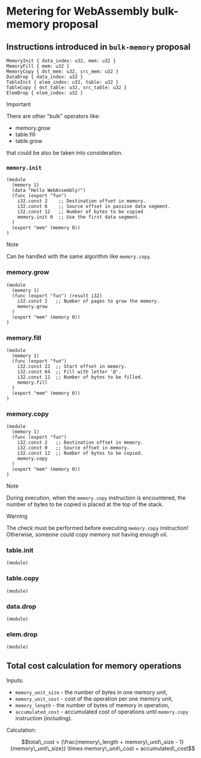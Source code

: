 # Metering for WebAssembly bulk-memory proposal

## Instructions introduced in `bulk-memory` proposal

```text
MemoryInit { data_index: u32, mem: u32 }
MemoryFill { mem: u32 }
MemoryCopy { dst_mem: u32, src_mem: u32 }
DataDrop { data_index: u32 }
TableInit { elem_index: u32, table: u32 }
TableCopy { dst_table: u32, src_table: u32 }
ElemDrop { elem_index: u32 }
```

> [!IMPORTANT]  
> There are other "bulk" operators like: 
> - memory.grow
> - table.fill
> - table.grow
> 
> that could be also be taken into consideration.

### `memory.init`

```webassembly
(module
  (memory 1)
  (data "Hello WebAssembly!")
  (func (export "fun")
    i32.const 2    ;; Destination offset in memory.
    i32.const 6    ;; Source offset in passive data segment.
    i32.const 12   ;; Number of bytes to be copied
    memory.init 0  ;; Use the first data segment.
  )
  (export "mem" (memory 0))
)
```

> [!NOTE]  
> Can be handled with the same algorithm like `memory.copy`.

### memory.grow

```webassembly
(module
  (memory 1)
  (func (export "fun") (result i32)
    i32.const 2   ;; Number of pages to grow the memory.
    memory.grow
  )
  (export "mem" (memory 0))
)
```

### memory.fill

```webassembly
(module
  (memory 1)
  (func (export "fun")
    i32.const 22  ;; Start offset in memory.
    i32.const 64  ;; Fill with letter '@'.
    i32.const 11  ;; Number of bytes to be filled.
    memory.fill
  )
  (export "mem" (memory 0))
)
```

### memory.copy

```webassembly
(module
  (memory 1)
  (func (export "fun")
    i32.const 2   ;; Destination offset in memory.
    i32.const 0   ;; Source offset in memory.
    i32.const 12  ;; Number of bytes to be copied.
    memory.copy
  )
  (export "mem" (memory 0))
)
```

> [!NOTE]  
> During execution, when the `memory.copy` instruction is encountered,
> the number of bytes to be copied is placed at the top of the stack. 

> [!WARNING]  
> The check must be performed before executing `memory.copy` instruction!
> Otherwise, someone could copy memory not having enough oil. 

### table.init

```webassembly
(module)
```

### table.copy

```webassembly
(module)
```

### data.drop

```webassembly
(module)
```

### elem.drop

```webassembly
(module)
```

## Total cost calculation for memory operations

Inputs:

- `memory_unit_size` - the number of bytes in one memory unit,
- `memory_unit_cost` - cost of the operation per one memory unit,
- `memory_length` - the number of bytes of memory in operation,
- `accumulated_cost` - accumulated cost of operations until `memory.copy` instruction (including).

Calculation:

```math
total\_cost = (\frac{memory\_length + memory\_unit\_size - 1}{memory\_unit\_size}) \times memory\_unit\_cost + accumulated\_cost
```
